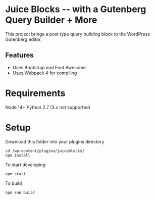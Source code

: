 # Juice Blocks -- with a Gutenberg Query Builder + More

This project brings a post type query building block to the WordPress Gutenberg editor.

## Features

- Uses Bootstrap and Font Awesome
- Uses Webpack 4 for compiling

# Requirements

Node 14+
Python 2.7 (3.x not supported)

# Setup

Download this folder into your plugins directory

```
cd /wp-content/plugins/juiceblocks/
npm install
```
To start developing
```
npm start
```
To build
```
npm run build
```
